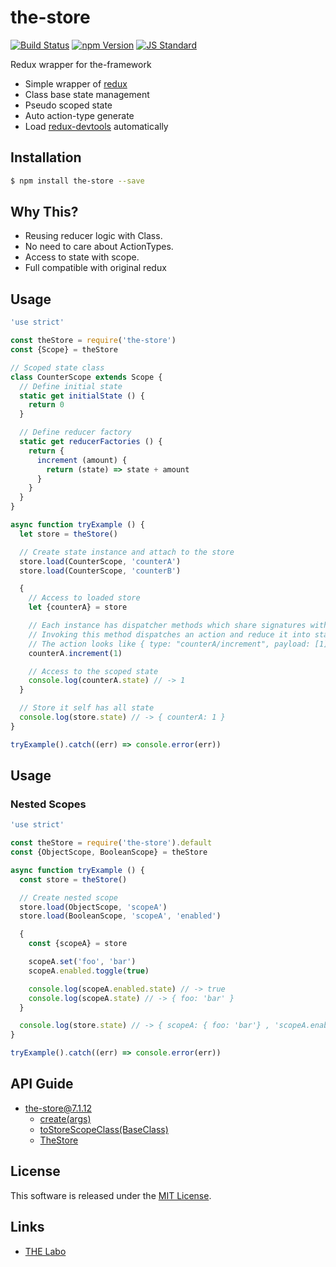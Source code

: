 the-store
==========

<!---
This file is generated by the-tmpl. Do not update manually.
--->

<!-- Badge Start -->
<a name="badges"></a>

[![Build Status][bd_travis_shield_url]][bd_travis_url]
[![npm Version][bd_npm_shield_url]][bd_npm_url]
[![JS Standard][bd_standard_shield_url]][bd_standard_url]

[bd_repo_url]: https://github.com/the-labo/the-store
[bd_travis_url]: http://travis-ci.org/the-labo/the-store
[bd_travis_shield_url]: http://img.shields.io/travis/the-labo/the-store.svg?style=flat
[bd_travis_com_url]: http://travis-ci.com/the-labo/the-store
[bd_travis_com_shield_url]: https://api.travis-ci.com/the-labo/the-store.svg?token=
[bd_license_url]: https://github.com/the-labo/the-store/blob/master/LICENSE
[bd_npm_url]: http://www.npmjs.org/package/the-store
[bd_npm_shield_url]: http://img.shields.io/npm/v/the-store.svg?style=flat
[bd_standard_url]: http://standardjs.com/
[bd_standard_shield_url]: https://img.shields.io/badge/code%20style-standard-brightgreen.svg

<!-- Badge End -->


<!-- Description Start -->
<a name="description"></a>

Redux wrapper for the-framework

<!-- Description End -->


<!-- Overview Start -->
<a name="overview"></a>


* Simple wrapper of [redux](https://github.com/reactjs/redux)
* Class base state management
* Pseudo scoped state
* Auto action-type generate
* Load [redux-devtools](https://github.com/gaearon/redux-devtools) automatically


<!-- Overview End -->


<!-- Sections Start -->
<a name="sections"></a>

<!-- Section from "doc/guides/01.Installation.md.hbs" Start -->

<a name="section-doc-guides-01-installation-md"></a>

Installation
-----

```bash
$ npm install the-store --save
```


<!-- Section from "doc/guides/01.Installation.md.hbs" End -->

<!-- Section from "doc/guides/02.How It Works.md.hbs" Start -->

<a name="section-doc-guides-02-how-it-works-md"></a>

Why This?
---------

* Reusing reducer logic with Class.
* No need to care about ActionTypes.
* Access to state with scope.
* Full compatible with original redux


<!-- Section from "doc/guides/02.How It Works.md.hbs" End -->

<!-- Section from "doc/guides/03.Usage.md.hbs" Start -->

<a name="section-doc-guides-03-usage-md"></a>

Usage
---------

```javascript
'use strict'

const theStore = require('the-store')
const {Scope} = theStore

// Scoped state class
class CounterScope extends Scope {
  // Define initial state
  static get initialState () {
    return 0
  }

  // Define reducer factory
  static get reducerFactories () {
    return {
      increment (amount) {
        return (state) => state + amount
      }
    }
  }
}

async function tryExample () {
  let store = theStore()

  // Create state instance and attach to the store
  store.load(CounterScope, 'counterA')
  store.load(CounterScope, 'counterB')

  {
    // Access to loaded store
    let {counterA} = store

    // Each instance has dispatcher methods which share signatures with reducerFactories
    // Invoking this method dispatches an action and reduce it into state
    // The action looks like { type: "counterA/increment", payload: [1] }
    counterA.increment(1)

    // Access to the scoped state
    console.log(counterA.state) // -> 1
  }

  // Store it self has all state
  console.log(store.state) // -> { counterA: 1 }
}

tryExample().catch((err) => console.error(err))

```


<!-- Section from "doc/guides/03.Usage.md.hbs" End -->

<!-- Section from "doc/guides/04.Advanced Usage.md.hbs" Start -->

<a name="section-doc-guides-04-advanced-usage-md"></a>

Usage
---------

### Nested Scopes

```javascript
'use strict'

const theStore = require('the-store').default
const {ObjectScope, BooleanScope} = theStore

async function tryExample () {
  const store = theStore()

  // Create nested scope
  store.load(ObjectScope, 'scopeA')
  store.load(BooleanScope, 'scopeA', 'enabled')

  {
    const {scopeA} = store

    scopeA.set('foo', 'bar')
    scopeA.enabled.toggle(true)

    console.log(scopeA.enabled.state) // -> true
    console.log(scopeA.state) // -> { foo: 'bar' }
  }

  console.log(store.state) // -> { scopeA: { foo: 'bar'} , 'scopeA.enabled': true } }
}

tryExample().catch((err) => console.error(err))

```


<!-- Section from "doc/guides/04.Advanced Usage.md.hbs" End -->

<!-- Section from "doc/guides/10.API Guide.md.hbs" Start -->

<a name="section-doc-guides-10-a-p-i-guide-md"></a>

API Guide
-----

+ [the-store@7.1.12](./doc/api/api.md)
  + [create(args)](./doc/api/api.md#the-store-function-create)
  + [toStoreScopeClass(BaseClass)](./doc/api/api.md#the-store-function-to-store-scope-class)
  + [TheStore](./doc/api/api.md#the-store-class)


<!-- Section from "doc/guides/10.API Guide.md.hbs" End -->


<!-- Sections Start -->


<!-- LICENSE Start -->
<a name="license"></a>

License
-------
This software is released under the [MIT License](https://github.com/the-labo/the-store/blob/master/LICENSE).

<!-- LICENSE End -->


<!-- Links Start -->
<a name="links"></a>

Links
------

+ [THE Labo][t_h_e_labo_url]

[t_h_e_labo_url]: https://github.com/the-labo

<!-- Links End -->
